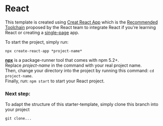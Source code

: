 # React
This template is created using [Creat React App](https://github.com/facebook/create-react-app) which is the [Recommended Toolchain](https://reactjs.org/docs/create-a-new-react-app.html#recommended-toolchains) proposed by the React team to integrate React if you're learning React or creating a [single-page](https://reactjs.org/docs/glossary.html#single-page-application) app.

To start the project, simply run:

    npx create-react-app *project-name*

**[npx](https://medium.com/@maybekatz/introducing-npx-an-npm-package-runner-55f7d4bd282b)** is a package-runner tool that comes with npm 5.2+.   
Replace *project-name* in the command with your real project name.   
Then, change your directory into the project by running this command: `cd project-name`.   
Finally, run: `npm start` to start your React project.

### Next step:
To adapt the structure of this starter-template, simply clone this branch into your project

    git clone...
